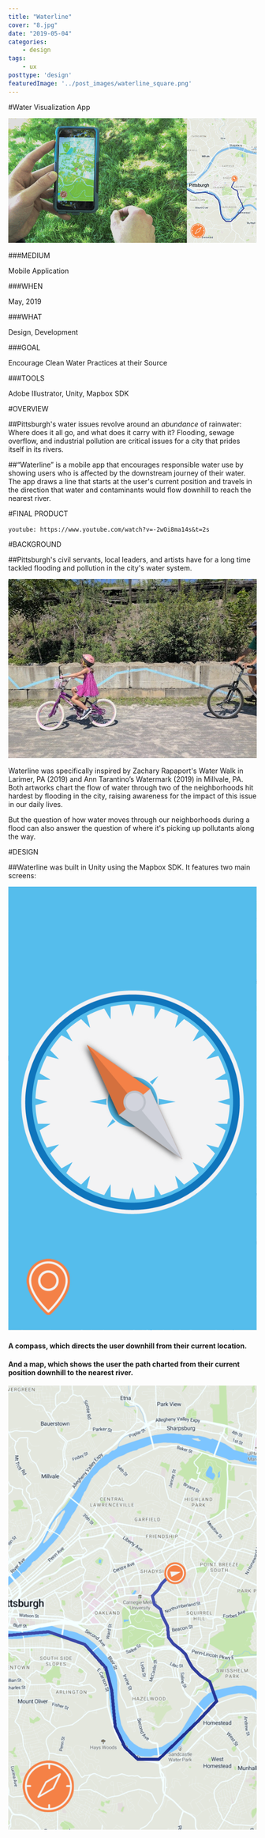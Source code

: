 ```yaml
---
title: "Waterline"
cover: "8.jpg"
date: "2019-05-04"
categories:
    - design
tags:
    - ux
posttype: 'design'
featuredImage: '../post_images/waterline_square.png'
---
```


#Water Visualization App

<cover-img>

<img src="../post_images/waterline/waterline_big.png">

</cover-img>

<design-meta>

###MEDIUM

Mobile Application

###WHEN

May, 2019

###WHAT

Design, Development

###GOAL

Encourage Clean Water Practices at their Source

###TOOLS

Adobe Illustrator, Unity, Mapbox SDK

</design-meta>

<grid-container>

#OVERVIEW

##Pittsburgh's water issues revolve around an *abundance* of rainwater: Where does it all go, and what does it carry with it? Flooding, sewage overflow, and industrial pollution are critical issues for a city that prides itself in its rivers.

##“Waterline” is a mobile app that encourages responsible water use by showing users who is affected by the downstream journey of their water. The app draws a line that starts at the user's current position and travels in the direction that water and contaminants would flow downhill to reach the nearest river.

#FINAL PRODUCT

`youtube: https://www.youtube.com/watch?v=-2wOi8ma14s&t=2s`

#BACKGROUND

##Pittsburgh's civil servants, local leaders, and artists have for a long time tackled flooding and pollution in the city's water system. 

<img src="../post_images/waterline/watermark_girl_on_bike.jpeg">

Waterline was specifically inspired by Zachary Rapaport's Water Walk in Larimer, PA (2019) and Ann Tarantino’s Watermark (2019) in Millvale, PA. Both artworks chart the flow of water through two of the neighborhoods hit hardest by flooding in the city, raising awareness for the impact of this issue in our daily lives.

But the question of how water moves through our neighborhoods during a flood can also answer the question of where it's picking up pollutants along the way.

#DESIGN

##Waterline was built in Unity using the Mapbox SDK. It features two main screens:

<img-pair>

<img src="../post_images/waterline/waterline_sample2.png">

<h4>

A compass, which directs the user downhill from their current location.

</h4>

</img-pair>

<text-pair>

<h4>

And a map, which shows the user the path charted from their current position downhill to the nearest river.

</h4>

<img src="../post_images/waterline/waterline_sample3.png">

</text-pair>



</grid-container>
